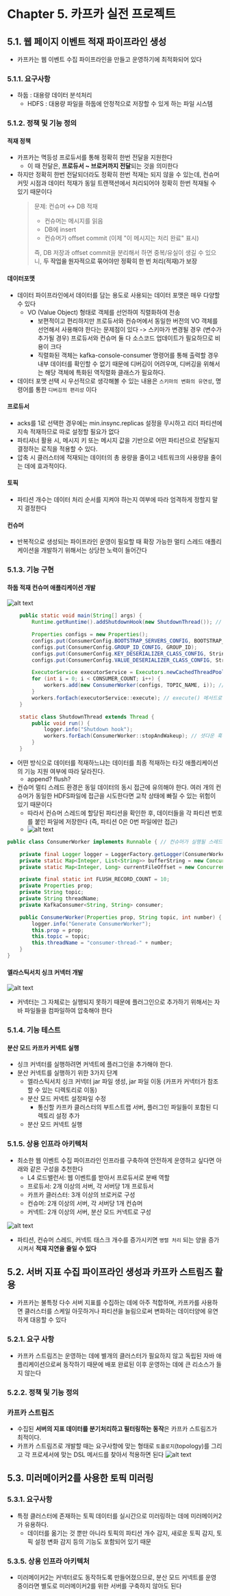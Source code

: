 # Chapter 5. 카프카 실전 프로젝트
## 5.1. 웹 페이지 이벤트 적재 파이프라인 생성
- 카프카는 웹 이벤트 수집 파이프라인을 만들고 운영하기에 최적화되어 있다

### 5.1.1. 요구사항
- 하둡 : 대용량 데이터 분석처리
  - HDFS : 대용량 파일을 하둡에 안정적으로 저장할 수 있게 하는 파일 시스템

### 5.1.2. 정책 및 기능 정의

#### 적재 정책
- 카프카는 멱등성 프로듀서를 통해 정확히 한번 전달을 지원한다
  - 이 때 전달은, **프로듀서 ~ 브로커까지 전달**되는 것을 의미한다
- 하지만 정확히 한번 전달되더라도 정확히 한번 적재는 되지 않을 수 있는데, 컨슈머 커밋 시점과 데이터 적재가 동일 트랜잭션에서 처리되어야 정확히 한번 적재될 수 있기 때문이다
    > 문제: 컨슈머 ↔ DB 적재
    > - 컨슈머는 메시지를 읽음
    > - DB에 insert
    > - 컨슈머가 offset commit (이제 "이 메시지는 처리 완료" 표시)
    > 
    > 즉, DB 저장과 offset commit을 분리해서 하면 중복/유실이 생길 수 있으니, **두 작업을 원자적으로 묶어야만 정확히 한 번 처리(적재)가 보장**

#### 데이터포맷
- 데이터 파이프라인에서 데이터를 담는 용도로 사용되는 데이터 포맷은 매우 다양할 수 있다
  - VO (Value Object) 형태로 객체를 선언하여 직렬화하여 전송
    - 보편적이고 편리하지만 프로듀서와 컨슈머에서 동일한 버전의 VO 객체를 선언해서 사용해야 한다는 문제점이 있다 -> 스키마가 변경될 경우 (변수가 추가될 경우) 프로듀서와 컨슈머 둘 다 소스코드 업데이트가 필요하므로 비용이 크다
    - 직렬화된 객체는 kafka-console-consumer 명령어를 통해 출력할 경우 내부 데이터를 확인할 수 없기 때문에 디버깅이 어려우며, 디버깅을 위해서는 해당 객체에 특화된 역직렬화 클래스가 필요하다.
- 데이터 포맷 선택 시 우선적으로 생각해볼 수 있는 내용은 `스키마의 변화의 유연성`, 명령어를 통한 `디버깅의 편리성` 이다

#### 프로듀서
- acks를 1로 선택한 경우에는 min.insync.replicas 설정을 무시하고 리더 파티션에 지속 적재하므로 따로 설정할 필요가 없다
- 파티셔너 활용 시, 메시지 키 또는 메시지 값을 기반으로 어떤 파티션으로 전달될지 결정하는 로직을 적용할 수 있다.
- 압축 시 클러스터에 적재되는 데이터의 총 용량을 줄이고 네트워크의 사용량을 줄이는 데에 효과적이다.

#### 토픽
- 파티션 개수는 데이터 처리 순서를 지켜야 하는지 여부에 따라 엄격하게 정할지 말지 결정한다

#### 컨슈머
- 반복적으로 생성되는 파이프라인 운영이 필요할 때 확장 가능한 멀티 스레드 애플리케이션을 개발하기 위해서는 상당한 노력이 들어간다

### 5.1.3. 기능 구현

#### 하둡 적재 컨슈머 애플리케이션 개발
![alt text](image-2.png)
```java
    public static void main(String[] args) {
        Runtime.getRuntime().addShutdownHook(new ShutdownThread()); // 안전한 컨슈머의 종료를 위해 셧다운 훅 선언

        Properties configs = new Properties();
        configs.put(ConsumerConfig.BOOTSTRAP_SERVERS_CONFIG, BOOTSTRAP_SERVERS);
        configs.put(ConsumerConfig.GROUP_ID_CONFIG, GROUP_ID);
        configs.put(ConsumerConfig.KEY_DESERIALIZER_CLASS_CONFIG, StringDeserializer.class.getName());
        configs.put(ConsumerConfig.VALUE_DESERIALIZER_CLASS_CONFIG, StringDeserializer.class.getName());

        ExecutorService executorService = Executors.newCachedThreadPool(); // 컨슈머 스레드를 스레드 풀로 관리하기 위해 newCachedThreadPool()을 생성
        for (int i = 0; i < CONSUMER_COUNT; i++) {
            workers.add(new ConsumerWorker(configs, TOPIC_NAME, i)); // 생성된 컨슈머 스레드 인스턴스들을 묶음으로 관리하기 위해 List<ConsumerWorker>로 선언된 workers 변수에 추가
        }
        workers.forEach(executorService::execute); // execute() 메서드로 컨슈머 스레드 인스턴스들을 스레드 풀에 포함시켜 실행
    }

    static class ShutdownThread extends Thread {
        public void run() {
            logger.info("Shutdown hook");
            workers.forEach(ConsumerWorker::stopAndWakeup); // 셧다운 훅이 발생했을 경우 각 컨슈머 스레드에 종료를 알리도록 명시적으로 stopAndWakeup() 메서드 호출
        }
    }
```
- 어떤 방식으로 데이터를 적재하느냐는 데이터를 최종 적재하는 타깃 애플리케이션의 기능 지원 여부에 따라 달라진다.
  - append? flush?
- 컨슈머 멀티 스레드 환경은 동일 데이터의 동시 접근에 유의해야 한다. 여러 개의 컨슈머가 동일한 HDFS파일에 접근을 시도한다면 교착 상태에 빠질 수 있는 위험이 있기 때문이다
  - 따라서 컨슈머 스레드에 할당된 파티션을 확인한 후, 데이터들을 각 파티션 번호를 붙인 파일에 저장한다 (즉, 파티션 0은 0번 파일에만 접근)
  - ![alt text](image.png)

```java
public class ConsumerWorker implements Runnable { // 컨슈머가 실행될 스레드를 정의하기 위해 Runnable 인터페이스로 ConsumerWorker 클래스 구현

    private final Logger logger = LoggerFactory.getLogger(ConsumerWorker.class);
    private static Map<Integer, List<String>> bufferString = new ConcurrentHashMap<>(); // 컨슈머 poll() 메서드를 통해 전달받은 데이터 임시저장하는 버퍼
    private static Map<Integer, Long> currentFileOffset = new ConcurrentHashMap<>();

    private final static int FLUSH_RECORD_COUNT = 10;
    private Properties prop;
    private String topic;
    private String threadName;
    private KafkaConsumer<String, String> consumer;

    public ConsumerWorker(Properties prop, String topic, int number) {
        logger.info("Generate ConsumerWorker");
        this.prop = prop;
        this.topic = topic;
        this.threadName = "consumer-thread-" + number;
    }
}
```
#### 엘라스틱서치 싱크 커넥터 개발
![alt text](image-1.png)
- 커넥터는 그 자체로는 실행되지 못하기 때문에 플러그인으로 추가하기 위해서는 자바 파일들을 컴파일하여 압축해야 한다

### 5.1.4. 기능 테스트
#### 분산 모드 카프카 커넥트 실행
- 싱크 커넥터를 실행하려면 커넥트에 플러그인을 추가해야 한다.
- 분산 커넥트를 실행하기 위한 3가지 단계
  - 엘라스틱서치 싱크 커넥터 jar 파일 생성, jar 파일 이동 (카프카 커넥터가 참조할 수 있는 디렉토리로 이동)
  - 분산 모드 커넥트 설정파일 수정
    - 통신할 카프카 클러스터의 부트스트랩 서버, 플러그인 파일들이 포함된 디렉토리 설정 추가
  - 분산 모드 커넥트 실행

### 5.1.5. 상용 인프라 아키텍처
- 최소한 웹 이벤트 수집 파이프라인 인프라를 구축하여 안전하게 운영하고 싶다면 아래와 같은 구성을 추천한다
  - L4 로드밸런서: 웹 이벤트를 받아서 프로듀서로 분배 역할
  - 프로듀서: 2개 이상의 서버, 각 서버당 1개 프로듀서
  - 카프카 클러스터: 3개 이상의 브로커로 구성
  - 컨슈머: 2개 이상의 서버, 각 서버당 1개 컨슈머
  - 커넥트: 2개 이상의 서버, 분산 모드 커넥트로 구성

![alt text](image-3.png)
- 파티션, 컨슈머 스레드, 커넥트 태스크 개수를 증가시키면 `병렬 처리` 되는 양을 증가시켜서 **적재 지연을 줄일 수 있다**

## 5.2. 서버 지표 수집 파이프라인 생성과 카프카 스트림즈 활용
- 카프카는 불특정 다수 서버 지표를 수집하는 데에 아주 적합하며, 카프카를 사용하면 클러스터를 스케일 아웃하거나 파티션을 늘림으로써 변화하는 데이터양에 유연하게 대응할 수 있다

### 5.2.1. 요구 사항
- 카프카 스트림즈는 운영하는 데에 별개의 클러스터가 필요하지 않고 독립된 자바 애플리케이션으로써 동작하기 때문에 배포 완료된 이후 운영하는 데에 큰 리소스가 들지 않는다

### 5.2.2. 정책 및 기능 정의
### 카프카 스트림즈
- 수집된 **서버의 지표 데이터를 분기처리하고 필터링하는 동작**은 카프카 스트림즈가 최적이다.
- 카프카 스트림즈로 개발할 때는 요구사항에 맞는 형태로 `토폴로지`(topology)를 그리고 각 프로세서에 맞는 DSL 메서드를 찾아서 적용하면 된다
![alt text](image-4.png)

## 5.3. 미러메이커2를 사용한 토픽 미러링

### 5.3.1. 요구사항
- 특정 클러스터에 존재하는 토픽 데이터를 실시간으로 미러링하는 데에 미러메이커2가 유용하다.
  - 데이터를 옮기는 것 뿐만 아니라 토픽의 파티션 개수 감지, 새로운 토픽 감지, 토픽 설정 변화 감지 등의 기능도 포함되어 있기 때문

### 5.3.5. 상용 인프라 아키텍처
- 미러메이커2는 커넥터로도 동작하도록 만들어졌으므로, 분산 모드 커넥트를 운영 중이라면 별도로 미러메이커2를 위한 서버를 구축하지 않아도 된다